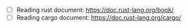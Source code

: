 - [ ] Reading rust document: https://doc.rust-lang.org/book/
- [ ] Reading cargo document: https://doc.rust-lang.org/cargo/
